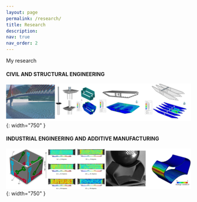```yaml
---
layout: page
permalink: /research/
title: Research
description:
nav: true
nav_order: 2
---
```


My research

#### CIVIL AND STRUCTURAL ENGINEERING
![CIVIL](/assets/img/CIVIL.JPG){: width="750" }

#### INDUSTRIAL ENGINEERING AND ADDITIVE MANUFACTURING
![INDUSTRIAL](/assets/img/INDUSTRIAL.JPG){: width="750" }
